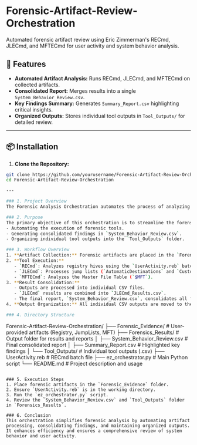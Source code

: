# Forensic-Artifact-Review-Orchestration
Automated forensic artifact review using Eric Zimmerman's RECmd, JLECmd, and MFTECmd for user activity and system behavior analysis.

## 🚀 Features

- **Automated Artifact Analysis:** Runs RECmd, JLECmd, and MFTECmd on collected artifacts.
- **Consolidated Report:** Merges results into a single `System_Behavior_Review.csv`.
- **Key Findings Summary:** Generates `Summary_Report.csv` highlighting critical insights.
- **Organized Outputs:** Stores individual tool outputs in `Tool_Outputs/` for detailed review.

---

## 📦 Installation

1. **Clone the Repository:**

```bash
git clone https://github.com/yourusername/Forensic-Artifact-Review-Orchestration.git
cd Forensic-Artifact-Review-Orchestration

---

### 1. Project Overview
The Forensic Analysis Orchestration automates the process of analyzing digital forensic artifacts, focusing on system behavior and user activity. This project leverages RECmd, JLECmd, and MFTECmd to process registry hives, jump lists, and master file tables, respectively. The results are consolidated into a single CSV report and organized into a dedicated folder for individual tool outputs.

### 2. Purpose
The primary objective of this orchestration is to streamline the forensic investigation workflow by:
- Automating the execution of forensic tools.
- Generating consolidated findings in `System_Behavior_Review.csv`.
- Organizing individual tool outputs into the `Tool_Outputs` folder.

### 3. Workflow Overview
1. **Artifact Collection:** Forensic artifacts are placed in the `Forensic_Evidence` directory.
2. **Tool Execution:**
   - `RECmd`: Analyzes registry hives using the `UserActivity.reb` batch file.
   - `JLECmd`: Processes jump lists (`AutomaticDestinations` and `CustomDestinations`).
   - `MFTECmd`: Analyzes the Master File Table (`$MFT`).
3. **Result Consolidation:**
   - Outputs are processed into individual CSV files.
   - `JLECmd` results are combined into `JLECmd_Results.csv`.
   - The final report, `System_Behavior_Review.csv`, consolidates all findings.
4. **Output Organization:** All individual CSV outputs are moved to the `Tool_Outputs` folder.

### 4. Directory Structure
```
Forensic-Artifact-Review-Orchestration/
├── Forensic_Evidence/            # User-provided artifacts (Registry, JumpLists, MFT)
├── Forensics_Results/            # Output folder for results and reports
│   ├── System_Behavior_Review.csv  # Final consolidated report
│   ├── Summary_Report.csv          # Highlighted key findings
│   └── Tool_Outputs/               # Individual tool outputs (.csv)
├── UserActivity.reb               # RECmd batch file
├── ez_orchestrator.py             # Main Python script
└── README.md                      # Project description and usage
```

### 5. Execution Steps
1. Place forensic artifacts in the `Forensic_Evidence` folder.
2. Ensure `UserActivity.reb` is in the working directory.
3. Run the `ez_orchestrator.py` script.
4. Review the `System_Behavior_Review.csv` and `Tool_Outputs` folder in `Forensics_Results`.

### 6. Conclusion
This orchestration simplifies forensic analysis by automating artifact processing, consolidating findings, and maintaining organized outputs. It enhances efficiency and ensures a comprehensive review of system behavior and user activity.

